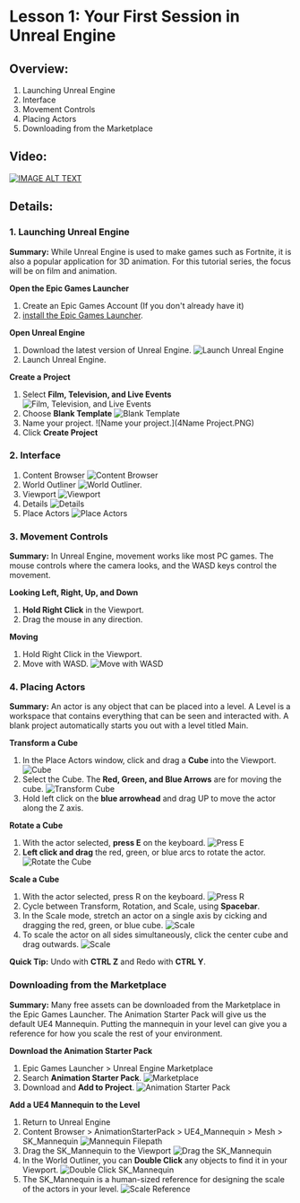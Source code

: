 # Lesson 1: Your First Session in Unreal Engine

## Overview:

1. Launching Unreal Engine
2. Interface
3. Movement Controls
4. Placing Actors
5. Downloading from the Marketplace

## Video:

[![IMAGE ALT TEXT](http://img.youtube.com/vi/83rNu-rX8O8/0.jpg)](https://youtu.be/83rNu-rX8O8 "Beginner Lesson")

## Details:

### 1. Launching Unreal Engine

**Summary:** While Unreal Engine is used to make games such as Fortnite, it is also a popular application for 3D animation. For this tutorial series, the focus will be on film and animation.

**Open the Epic Games Launcher**

1. Create an Epic Games Account (If you don't already have it)
2. [install the Epic Games Launcher](https://www.epicgames.com/store/en-US/download).

**Open Unreal Engine**

1. Download the latest version of Unreal Engine.
   ![Launch Unreal Engine](1EngineLaunch.png)
2. Launch Unreal Engine.

**Create a Project**

1. Select **Film, Television, and Live Events**
   ![Film, Television, and Live Events](2Film.PNG)
2. Choose **Blank Template**
   ![Blank Template](3Template.PNG)
3. Name your project.
   ![Name your project.](4Name Project.PNG)
4. Click **Create Project**

### 2. Interface

1. Content Browser
   ![Content Browser](5ContentBrowser.PNG)
2. World Outliner
   ![World Outliner.](6WorldOutliner.PNG)
3. Viewport
   ![Viewport](7Viewport.PNG)
4. Details
   ![Details](8Details.PNG)
5. Place Actors
   ![Place Actors](9PlaceActors.PNG)

### 3. Movement Controls

**Summary:** In Unreal Engine, movement works like most PC games. The mouse controls where the camera looks, and the WASD keys control the movement.

**Looking Left, Right, Up, and Down**

1. **Hold Right Click** in the Viewport.
2. Drag the mouse in any direction.

**Moving**

1. Hold Right Click in the Viewport.
2. Move with WASD.
   ![Move with WASD](10wasd.PNG)

### 4. Placing Actors

**Summary:** An actor is any object that can be placed into a level. A Level is a workspace that contains everything that can be seen and interacted with. A blank project automatically starts you out with a level titled Main.

**Transform a Cube**

1. In the Place Actors window, click and drag a **Cube** into the Viewport.
   ![Cube](11CubeSelect.PNG)
2. Select the Cube. The **Red, Green, and Blue Arrows** are for moving the cube.
   ![Transform Cube](13TransformCube.PNG)
3. Hold left click on the **blue arrowhead** and drag UP to move the actor along the Z axis.

**Rotate a Cube**

1. With the actor selected, **press E** on the keyboard.
   ![Press E](14E.PNG)
2. **Left click and drag** the red, green, or blue arcs to rotate the actor.
   ![Rotate the Cube](15Rotate.PNG)
   
**Scale a Cube**

1. With the actor selected, press R on the keyboard.
   ![Press R](16r.PNG)
2. Cycle between Transform, Rotation, and Scale, using **Spacebar**. 
3. In the Scale mode, stretch an actor on a single axis by cicking and dragging the red, green, or blue cube.
   ![Scale](17scaleaxis.PNG)
4. To scale the actor on all sides simultaneously, click the center cube and drag outwards.
   ![Scale](18CenterScale.PNG)
   
**Quick Tip:** Undo with **CTRL Z** and Redo with **CTRL Y**.   

### Downloading from the Marketplace

**Summary:** Many free assets can be downloaded from the Marketplace in the Epic Games Launcher. The Animation Starter Pack will give us the default UE4 Mannequin. Putting the mannequin in your level can give you a reference for how you scale the rest of your environment.

**Download the Animation Starter Pack**

1. Epic Games Launcher > Unreal Engine Marketplace
2. Search **Animation Starter Pack**.
   ![Marketplace](19marketplace.PNG)
3. Download and **Add to Project**.
   ![Animation Starter Pack](20starterpack.PNG)

**Add a UE4 Mannequin to the Level**

1. Return to Unreal Engine
2. Content Browser > AnimationStarterPack > UE4_Mannequin > Mesh > SK_Mannequin
   ![Mannequin Filepath](21Mannequinfilepath.PNG)
3. Drag the SK_Mannequin to the Viewport
   ![Drag the SK_Mannequin](22dragmannequin.PNG)
4. In the World Outliner, you can **Double Click** any objects to find it in your Viewport.
   ![Double Click SK_Mannequin](23doubleclick.PNG)
5. The SK_Mannequin is a human-sized reference for designing the scale of the actors in your level.
   ![Scale Reference](24scalemannequin.PNG)
   